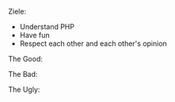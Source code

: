 Ziele:

- Understand PHP
- Have fun
- Respect each other and each other's opinion



The Good:







The Bad:







The Ugly:
